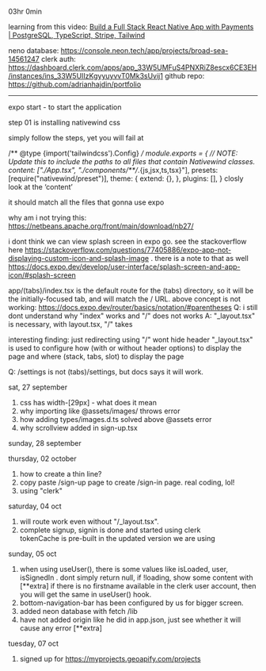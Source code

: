 
03hr 0min

learning from this video: [Build a Full Stack React Native App with Payments | PostgreSQL, TypeScript, Stripe, Tailwind ](https://www.youtube.com/watch?v=kmy_YNhl0mw&list=PL6QREj8te1P54rZQx5AWWtFyf1hlznFjL&index=1)

neno database: https://console.neon.tech/app/projects/broad-sea-14561247
clerk auth: https://dashboard.clerk.com/apps/app_33W5UMFuS4PNXRiZ8escx6CE3EH/instances/ins_33W5UIIzKgyyuyvvT0Mk3sUvij1
github repo: https://github.com/adrianhajdin/portfolio 

-----

expo start - to start the application

step 01 is installing nativewind css

simply follow the steps, yet you will fail at 



/** @type {import('tailwindcss').Config} */
module.exports = {
  // NOTE: Update this to include the paths to all files that contain Nativewind classes.
  content: ["./App.tsx", "./components/**/*.{js,jsx,ts,tsx}"],
  presets: [require("nativewind/preset")],
  theme: {
    extend: {},
  },
  plugins: [],
}
closly look at the ‘content’ 

it should match all the files that gonna use expo

 why am i not trying this: https://netbeans.apache.org/front/main/download/nb27/


i dont think we can view splash screen in expo go. see the stackoverflow here https://stackoverflow.com/questions/77405886/expo-app-not-displaying-custom-icon-and-splash-image . there is a note to that as well https://docs.expo.dev/develop/user-interface/splash-screen-and-app-icon/#splash-screen 


app/(tabs)/index.tsx is the default route for the (tabs) directory, so it will be the initially-focused tab, and will match the / URL.
above concept is not working: https://docs.expo.dev/router/basics/notation/#parentheses
Q: i still dont understand why "index" works and "/" does not works
A: "_layout.tsx" is necessary, with layout.tsx, "/" takes 

interesting finding: just redirecting using "/" wont hide header
"_layout.tsx" is used to configure how (with or without header options) to display the page and where (stack, tabs, slot) to display the page

Q: /settings is not (tabs)/settings, but docs says it will work.


sat, 27 september
1. css has width-[29px] - what does it mean
2. why importing like @assets/images/<something> throws error
3. how adding types/images.d.ts solved above @assets error
4. why scrollview added in sign-up.tsx

sunday, 28 september


thursday, 02 october
1. how to create a thin line?
  <View className="flex-1 h-[1px] bg-general-100"></View>
2. copy paste /sign-up page to create /sign-in page. real coding, lol!
3. using "clerk"


saturday, 04 oct
1. will route work even without "/_layout.tsx".
2. complete signup, signin is done and started using clerk  
tokenCache is pre-built in the updated version we are using

sunday, 05 oct
1. when using useUser(), there is some values like  isLoaded, user, isSignedIn .
dont simply return null, if !loading, show some content with <safeareaview> [**extra]
if there is no firstname available in the clerk user account, then you will get the same in useUser() hook.
2. bottom-navigation-bar has been configured by us for bigger screen.
3. added neon database with fetch /lib
4. have not added origin like he did in app.json, just see whether it will cause any error [**extra]


tuesday, 07 oct
1. signed up for https://myprojects.geoapify.com/projects


